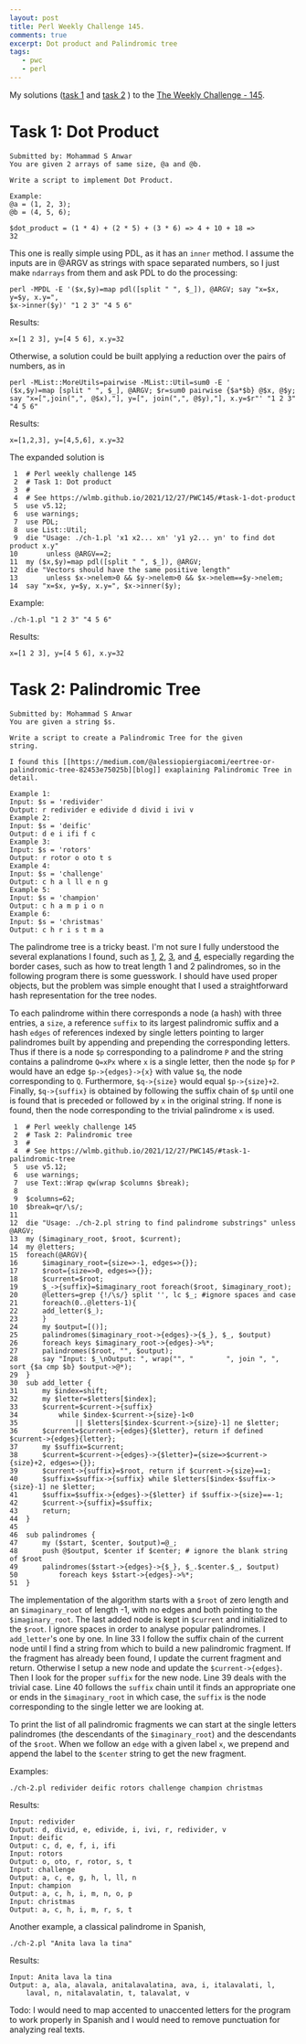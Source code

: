 ```yaml
---
layout: post
title: Perl Weekly Challenge 145.
comments: true
excerpt: Dot product and Palindromic tree
tags:
   - pwc
   - perl
---
```


My solutions
([task 1](https://github.com/wlmb/perlweeklychallenge-club/blob/master/challenge-145/wlmb/perl/ch-1.pl)
and
[task 2](https://github.com/wlmb/perlweeklychallenge-club/blob/master/challenge-145/wlmb/perl/ch-2.pl)
)
to the  [The Weekly Challenge - 145](https://theweeklychallenge.org/blog/perl-weekly-challenge-145).


# Task 1: Dot Product

    Submitted by: Mohammad S Anwar
    You are given 2 arrays of same size, @a and @b.

    Write a script to implement Dot Product.

    Example:
    @a = (1, 2, 3);
    @b = (4, 5, 6);

    $dot_product = (1 * 4) + (2 * 5) + (3 * 6) => 4 + 10 + 18 =>
    32

This one is really simple using PDL, as it has an `inner`
method. I assume the inputs are in @ARGV as strings with space
separated numbers, so I just make `ndarrays` from them and ask
PDL to do the processing:

    perl -MPDL -E '($x,$y)=map pdl([split " ", $_]), @ARGV; say "x=$x, y=$y, x.y=",
    $x->inner($y)' "1 2 3" "4 5 6"

Results:

    x=[1 2 3], y=[4 5 6], x.y=32

Otherwise, a solution could be built applying a reduction over
the pairs of numbers, as in

    perl -MList::MoreUtils=pairwise -MList::Util=sum0 -E '
    ($x,$y)=map [split " ", $_], @ARGV; $r=sum0 pairwise {$a*$b} @$x, @$y;
    say "x=[",join(",", @$x),"], y=[", join(",", @$y),"], x.y=$r"' "1 2 3" "4 5 6"

Results:

    x=[1,2,3], y=[4,5,6], x.y=32

The expanded solution is

     1  # Perl weekly challenge 145
     2  # Task 1: Dot product
     3  #
     4  # See https://wlmb.github.io/2021/12/27/PWC145/#task-1-dot-product
     5  use v5.12;
     6  use warnings;
     7  use PDL;
     8  use List::Util;
     9  die "Usage: ./ch-1.pl 'x1 x2... xn' 'y1 y2... yn' to find dot product x.y"
    10       unless @ARGV==2;
    11  my ($x,$y)=map pdl([split " ", $_]), @ARGV;
    12  die "Vectors should have the same positive length"
    13       unless $x->nelem>0 && $y->nelem>0 && $x->nelem==$y->nelem;
    14  say "x=$x, y=$y, x.y=", $x->inner($y);

Example:

    ./ch-1.pl "1 2 3" "4 5 6"

Results:

    x=[1 2 3], y=[4 5 6], x.y=32


# Task 2: Palindromic Tree

    Submitted by: Mohammad S Anwar
    You are given a string $s.

    Write a script to create a Palindromic Tree for the given
    string.

    I found this [[https://medium.com/@alessiopiergiacomi/eertree-or-palindromic-tree-82453e75025b][blog]] exaplaining Palindromic Tree in detail.

    Example 1:
    Input: $s = 'redivider'
    Output: r redivider e edivide d divid i ivi v
    Example 2:
    Input: $s = 'deific'
    Output: d e i ifi f c
    Example 3:
    Input: $s = 'rotors'
    Output: r rotor o oto t s
    Example 4:
    Input: $s = 'challenge'
    Output: c h a l ll e n g
    Example 5:
    Input: $s = 'champion'
    Output: c h a m p i o n
    Example 6:
    Input: $s = 'christmas'
    Output: c h r i s t m a

The palindrome tree is a tricky beast. I'm not sure I fully
understood the several explanations I found, such as [1](https://medium.com/@alessiopiergiacomi/eertree-or-palindromic-tree-82453e75025b), [2](https://iq.opengenus.org/palindromic-tree-eertree/), [3](http://www.adilet.org/blog/palindromic-tree/),
and [4](https://www.geeksforgeeks.org/palindromic-tree-introduction-implementation/), especially regarding the border cases, such as how to
treat length 1 and 2 palindromes, so in the following program
there is some guesswork. I should have used proper objects,
but the problem was simple enought that I used a
straightforward hash representation for the tree nodes.

To each palindrome within there corresponds a node (a hash)
with three entries, a `size`, a reference `suffix` to its largest
palindromic suffix and a hash `edges` of references indexed by
single letters pointing to larger palindromes built by
appending and prepending the corresponding letters. Thus if
there is a node `$p` corresponding to a palindrome `P` and the
string contains a palindrome `Q=xPx` where `x` is a single
letter, then the node `$p` for `P` would have an edge
`$p->{edges}->{x}` with value `$q`, the node corresponding to
`Q`. Furthermore, `$q->{size}` would equal
`$p->{size}+2`. Finally, `$q->{suffix}` is obtained by
following the suffix chain of `$p` until one is found that is
preceded or followed by `x` in the original string. If none is
found, then the node corresponding to the trivial palindrome `x` is
used.

     1  # Perl weekly challenge 145
     2  # Task 2: Palindromic tree
     3  #
     4  # See https://wlmb.github.io/2021/12/27/PWC145/#task-1-palindromic-tree
     5  use v5.12;
     6  use warnings;
     7  use Text::Wrap qw(wrap $columns $break);
     8
     9  $columns=62;
    10  $break=qr/\s/;
    11
    12  die "Usage: ./ch-2.pl string to find palindrome substrings" unless @ARGV;
    13  my ($imaginary_root, $root, $current);
    14  my @letters;
    15  foreach(@ARGV){
    16      $imaginary_root={size=>-1, edges=>{}};
    17      $root={size=>0, edges=>{}};
    18      $current=$root;
    19      $_->{suffix}=$imaginary_root foreach($root, $imaginary_root);
    20      @letters=grep {!/\s/} split '', lc $_; #ignore spaces and case
    21      foreach(0..@letters-1){
    22  	add_letter($_);
    23      }
    24      my $output=[()];
    25      palindromes($imaginary_root->{edges}->{$_}, $_, $output)
    26  	foreach keys $imaginary_root->{edges}->%*;
    27      palindromes($root, "", $output);
    28      say "Input: $_\nOutput: ", wrap("", "        ", join ", ", sort {$a cmp $b} $output->@*);
    29  }
    30  sub add_letter {
    31      my $index=shift;
    32      my $letter=$letters[$index];
    33      $current=$current->{suffix}
    34          while $index-$current->{size}-1<0
    35              || $letters[$index-$current->{size}-1] ne $letter;
    36      $current=$current->{edges}{$letter}, return if defined $current->{edges}{letter};
    37      my $suffix=$current;
    38      $current=$current->{edges}->{$letter}={size=>$current->{size}+2, edges=>{}};
    39      $current->{suffix}=$root, return if $current->{size}==1;
    40      $suffix=$suffix->{suffix} while $letters[$index-$suffix->{size}-1] ne $letter;
    41      $suffix=$suffix->{edges}->{$letter} if $suffix->{size}==-1;
    42      $current->{suffix}=$suffix;
    43      return;
    44  }
    45
    46  sub palindromes {
    47      my ($start, $center, $output)=@_;
    48      push @$output, $center if $center; # ignore the blank string of $root
    49      palindromes($start->{edges}->{$_}, $_.$center.$_, $output)
    50          foreach keys $start->{edges}->%*;
    51  }

The implementation of the algorithm starts with a `$root` of zero length and an
`$imaginary_root` of length -1, with no edges and both pointing
to the `$imaginary_root`. The last added node is kept in
`$current` and initialized to the `$root`. I ignore spaces in
order to analyse popular palindromes. I `add_letter`'s one by
one. In line 33 I follow the suffix chain of the current node
until I find a string from which to build a new palindromic
fragment. If the fragment has already been found, I update the
current fragment and return. Otherwise I setup a new node and
update the `$current->{edges}`. Then I look for the proper
`suffix` for the new node. Line 39 deals with the trivial
case. Line 40 follows the `suffix` chain until it finds an
appropriate one or ends in the `$imaginary_root` in which
case, the `suffix` is  the node corresponding to the single
letter we are looking at.

To print the list of all palindromic fragments we can start at
the single letters palindromes (the descendants of the
`$imaginary_root`) and the descendants of the `$root`. When we
follow an `edge` with a given label `x`, we prepend and append
the label to the `$center` string to get the
new fragment.

Examples:

    ./ch-2.pl redivider deific rotors challenge champion christmas

Results:

    Input: redivider
    Output: d, divid, e, edivide, i, ivi, r, redivider, v
    Input: deific
    Output: c, d, e, f, i, ifi
    Input: rotors
    Output: o, oto, r, rotor, s, t
    Input: challenge
    Output: a, c, e, g, h, l, ll, n
    Input: champion
    Output: a, c, h, i, m, n, o, p
    Input: christmas
    Output: a, c, h, i, m, r, s, t

Another example, a classical palindrome in Spanish,

    ./ch-2.pl "Anita lava la tina"

Results:

    Input: Anita lava la tina
    Output: a, ala, alavala, anitalavalatina, ava, i, italavalati, l,
    	laval, n, nitalavalatin, t, talavalat, v

Todo: I would need to map accented to unaccented letters for the
program to work properly in Spanish and I would need to remove
punctuation for analyzing real texts.
